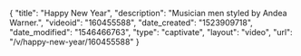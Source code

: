 {
    "title": "Happy New Year",
    "description": "Musician men styled by Andea Warner.",
    "videoid": "160455588",
    "date_created": "1523909718",
    "date_modified": "1546466763",
    "type": "captivate",
    "layout": "video",
    "url": "\/v\/happy-new-year\/160455588"
}